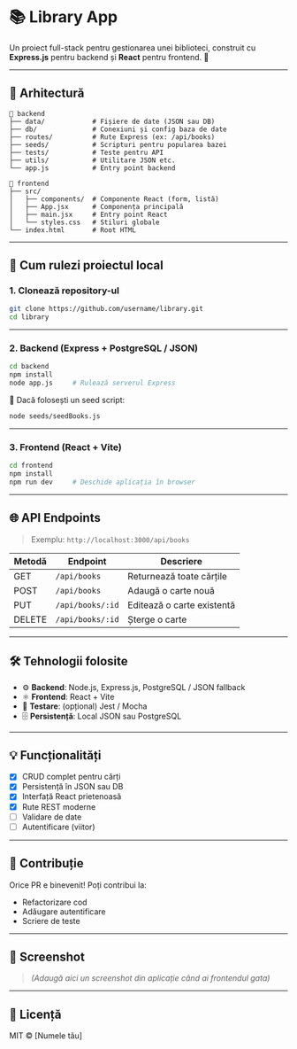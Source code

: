 # 📚 Library App

Un proiect full-stack pentru gestionarea unei biblioteci, construit cu **Express.js** pentru backend și **React** pentru frontend. 📖

---

## 🧱 Arhitectură

```
📁 backend
├── data/            # Fișiere de date (JSON sau DB)
├── db/              # Conexiuni și config baza de date
├── routes/          # Rute Express (ex: /api/books)
├── seeds/           # Scripturi pentru popularea bazei
├── tests/           # Teste pentru API
├── utils/           # Utilitare JSON etc.
└── app.js           # Entry point backend

📁 frontend
├── src/
│   ├── components/  # Componente React (form, listă)
│   ├── App.jsx      # Componența principală
│   ├── main.jsx     # Entry point React
│   └── styles.css   # Stiluri globale
└── index.html       # Root HTML
```

---

## 🚀 Cum rulezi proiectul local

### 1. Clonează repository-ul

```bash
git clone https://github.com/username/library.git
cd library
```

---

### 2. Backend (Express + PostgreSQL / JSON)

```bash
cd backend
npm install
node app.js     # Rulează serverul Express
```

📎 Dacă folosești un seed script:
```bash
node seeds/seedBooks.js
```

---

### 3. Frontend (React + Vite)

```bash
cd frontend
npm install
npm run dev     # Deschide aplicația în browser
```

---

## 🌐 API Endpoints

> Exemplu: `http://localhost:3000/api/books`

| Metodă | Endpoint        | Descriere                     |
|--------|------------------|-------------------------------|
| GET    | `/api/books`     | Returnează toate cărțile      |
| POST   | `/api/books`     | Adaugă o carte nouă           |
| PUT    | `/api/books/:id` | Editează o carte existentă    |
| DELETE | `/api/books/:id` | Șterge o carte                |

---

## 🛠 Tehnologii folosite

- ⚙️ **Backend**: Node.js, Express.js, PostgreSQL / JSON fallback
- ⚛️ **Frontend**: React + Vite
- 🧪 **Testare**: (opțional) Jest / Mocha
- 🗄️ **Persistență**: Local JSON sau PostgreSQL

---

## 💡 Funcționalități

- [x] CRUD complet pentru cărți
- [x] Persistență în JSON sau DB
- [x] Interfață React prietenoasă
- [x] Rute REST moderne
- [ ] Validare de date
- [ ] Autentificare (viitor)

---

## 🤝 Contribuție

Orice PR e binevenit! Poți contribui la:
- Refactorizare cod
- Adăugare autentificare
- Scriere de teste

---

## 📸 Screenshot

> _(Adaugă aici un screenshot din aplicație când ai frontendul gata)_

---

## 📝 Licență

MIT © [Numele tău]
